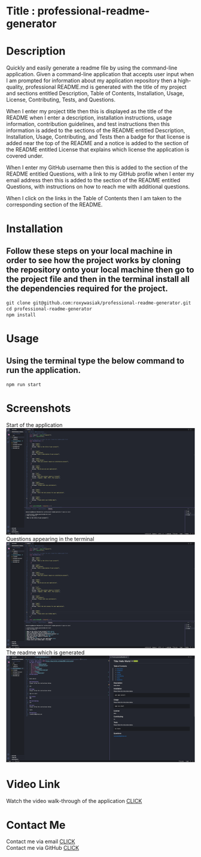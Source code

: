 # Title : professional-readme-generator

# Description

Quickly and easily generate a readme file by using the command-line application.
Given a command-line application that accepts user input when I am prompted for information about my application repository
then a high-quality, professional README.md is generated with the title of my project and sections entitled Description, Table of Contents, Installation, Usage, License, Contributing, Tests, and Questions.

When I enter my project title then this is displayed as the title of the README
when I enter a description, installation instructions, usage information, contribution guidelines, and test instructions
then this information is added to the sections of the README entitled Description, Installation, Usage, Contributing, and Tests
then a badge for that license is added near the top of the README and a notice is added to the section of the README entitled License that explains which license the application is covered under.

When I enter my GitHub username then this is added to the section of the README entitled Questions, with a link to my GitHub profile
when I enter my email address then this is added to the section of the README entitled Questions, with instructions on how to reach me with additional questions.

When I click on the links in the Table of Contents then I am taken to the corresponding section of the README.

# Installation

## Follow these steps on your local machine in order to see how the project works by cloning the repository onto your local machine then go to the project file and then in the terminal install all the dependencies required for the project.

```
git clone git@github.com:roxywasiak/professional-readme-generator.git
cd professional-readme-generator
npm install
```

# Usage

## Using the terminal type the below command to run the application.

```
npm run start
```

# Screenshots

Start of the application
![alt text](./src/images/app1.png)
Questions appearing in the terminal
![alt text](./src/images/appqs.png)
The readme which is generated
![alt text](./src/images/appreadme.png)

# Video Link

Watch the video walk-through of the application [CLICK](https://drive.google.com/file/d/17mhcA83_Fy-5R6v6rXrZ9Lv0jNho6c72/view?usp=sharing)

# Contact Me

Contact me via email [CLICK](ruksclone@hotmail.com)
<br>
Contact me via GitHub [CLICK](https://github.com/roxywasiak)
